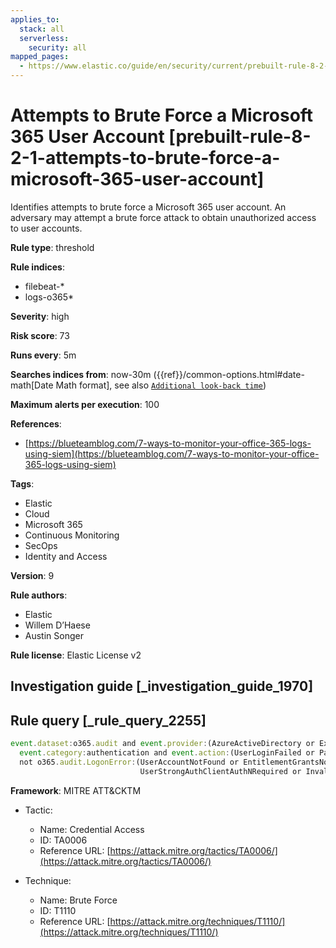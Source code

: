 ```yaml
---
applies_to:
  stack: all
  serverless:
    security: all
mapped_pages:
  - https://www.elastic.co/guide/en/security/current/prebuilt-rule-8-2-1-attempts-to-brute-force-a-microsoft-365-user-account.html
---
```


# Attempts to Brute Force a Microsoft 365 User Account [prebuilt-rule-8-2-1-attempts-to-brute-force-a-microsoft-365-user-account]

Identifies attempts to brute force a Microsoft 365 user account. An adversary may attempt a brute force attack to obtain unauthorized access to user accounts.

**Rule type**: threshold

**Rule indices**:

* filebeat-*
* logs-o365*

**Severity**: high

**Risk score**: 73

**Runs every**: 5m

**Searches indices from**: now-30m ({{ref}}/common-options.html#date-math[Date Math format], see also [`Additional look-back time`](docs-content://solutions/security/detect-and-alert/create-detection-rule.md#rule-schedule))

**Maximum alerts per execution**: 100

**References**:

* [https://blueteamblog.com/7-ways-to-monitor-your-office-365-logs-using-siem](https://blueteamblog.com/7-ways-to-monitor-your-office-365-logs-using-siem)

**Tags**:

* Elastic
* Cloud
* Microsoft 365
* Continuous Monitoring
* SecOps
* Identity and Access

**Version**: 9

**Rule authors**:

* Elastic
* Willem D’Haese
* Austin Songer

**Rule license**: Elastic License v2

## Investigation guide [_investigation_guide_1970]



## Rule query [_rule_query_2255]

```js
event.dataset:o365.audit and event.provider:(AzureActiveDirectory or Exchange) and
  event.category:authentication and event.action:(UserLoginFailed or PasswordLogonInitialAuthUsingPassword) and
  not o365.audit.LogonError:(UserAccountNotFound or EntitlementGrantsNotFound or UserStrongAuthEnrollmentRequired or
                             UserStrongAuthClientAuthNRequired or InvalidReplyTo)
```

**Framework**: MITRE ATT&CKTM

* Tactic:

    * Name: Credential Access
    * ID: TA0006
    * Reference URL: [https://attack.mitre.org/tactics/TA0006/](https://attack.mitre.org/tactics/TA0006/)

* Technique:

    * Name: Brute Force
    * ID: T1110
    * Reference URL: [https://attack.mitre.org/techniques/T1110/](https://attack.mitre.org/techniques/T1110/)



